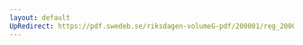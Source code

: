 ```yaml
---
layout: default
UpRedirect: https://pdf.swedeb.se/riksdagen-volumeG-pdf/200001/reg_200001/reg_200001_0250.pdf
---
```

